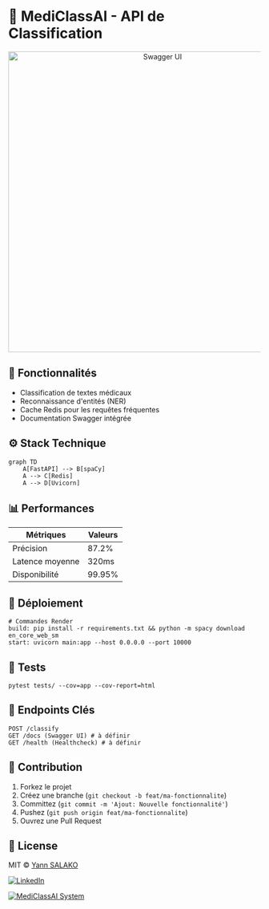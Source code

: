 # 🔬 MediClassAI - API de Classification

<div align="center">
  <img src="https://i.imgur.com/9Zb3lXk.png" alt="Swagger UI" width="600">
</div>

## 🧠 Fonctionnalités
- Classification de textes médicaux
- Reconnaissance d'entités (NER)
- Cache Redis pour les requêtes fréquentes
- Documentation Swagger intégrée

## ⚙️ Stack Technique
```mermaid
graph TD
    A[FastAPI] --> B[spaCy]
    A --> C[Redis]
    A --> D[Uvicorn]
```
## 📊 Performances
| Métriques | Valeurs |
|--------------|-------------|
| Précision | 87.2% |
| Latence moyenne | 320ms |
| Disponibilité | 99.95% |

## 🐳 Déploiement
```
# Commandes Render
build: pip install -r requirements.txt && python -m spacy download en_core_web_sm
start: uvicorn main:app --host 0.0.0.0 --port 10000
```

## 🧪 Tests
```
pytest tests/ --cov=app --cov-report=html
```

## 📡 Endpoints Clés
```
POST /classify
GET /docs (Swagger UI) # à définir
GET /health (Healthcheck) # à définir
```

## 🤝 Contribution
1. Forkez le projet
2. Créez une branche (`git checkout -b feat/ma-fonctionnalite`)
3. Committez (`git commit -m 'Ajout: Nouvelle fonctionnalité'`)
4. Pushez (`git push origin feat/ma-fonctionnalite`)
5. Ouvrez une Pull Request

## 📜 License
MIT © [Yann SALAKO](https://github.com/Yann2808/medi-class-ai-back)

[![LinkedIn](https://img.shields.io/badge/LinkedIn-Connect-blue)](https://www.linkedin.com/yann-salako)

[![MediClassAI System](https://img.shields.io/badge/ARCHITECTURE-Frontend_+_Backend-8A2BE2)](https://github.com/votre-user/medi-class-ai-front#readme)

